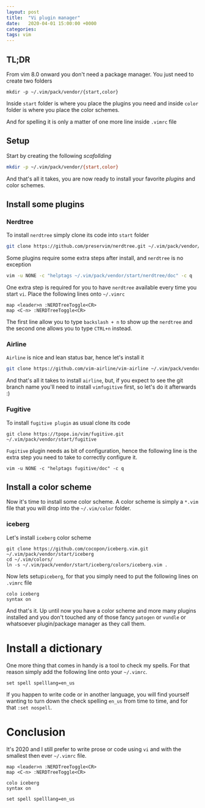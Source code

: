 ```yaml
---
layout: post
title:  "Vi plugin manager"
date:   2020-04-01 15:00:00 +0000
categories:
tags: vim
---
```

## TL;DR

From vim 8.0 onward you don't need a package manager. You just need to create two folders

`mkdir -p ~/.vim/pack/vendor/{start,color}`

Inside `start` folder is where you place the plugins you need and inside `color` folder is where you place the color schemes. 

And for spelling it is only a matter of one more line inside `.vimrc` file

## Setup

Start by creating the following _scafollding_

```sh
mkdir -p ~/.vim/pack/vendor/{start,color}
```

And that's all it takes, you are now ready to install your favorite _plugins_ and color schemes.

## Install some plugins

### Nerdtree

To install `nerdtree` simply clone its code into `start` folder

```sh
git clone https://github.com/preservim/nerdtree.git ~/.vim/pack/vendor/start/nerdtree
```

Some plugins require some extra steps after install, and `nerdtree` is no exception

```sh
vim -u NONE -c "helptags ~/.vim/pack/vendor/start/nerdtree/doc" -c q
```

One extra step is required for you to have `nerdtree` available every time you start `vi`. Place the following lines onto `~/.vimrc`

```
map <leader>n :NERDTreeToggle<CR>
map <C-n> :NERDTreeToggle<CR>
```

The first line allow you to type `backslash + n` to show up the `nerdtree` and the second one allows you to type `CTRL+n` instead. 

### Airline

`Airline` is nice and lean status bar, hence let's install it

```sh
git clone https://github.com/vim-airline/vim-airline ~/.vim/pack/vendor/start/airline
```

And that's all it takes to install `airline`, but, if you expect to see the git branch name you'll need to install `vimfugitive` first, so let's do it afterwards :)

### Fugitive

To install `fugitive plugin` as usual clone its code

```
git clone https://tpope.io/vim/fugitive.git ~/.vim/pack/vendor/start/fugitive
```

`Fugitive` plugin needs as bit of configuration, hence the following line is the extra step you need to take to correctly configure it.

```
vim -u NONE -c "helptags fugitive/doc" -c q
```

## Install a color scheme

Now it's time to install some color scheme. A color scheme is simply a `*.vim` file that you will drop into the `~/.vim/color` folder.

### iceberg

Let's install `iceberg` color scheme

```
git clone https://github.com/cocopon/iceberg.vim.git ~/.vim/pack/vendor/start/iceberg
cd ~/.vim/colors/
ln -s ~/.vim/pack/vendor/start/iceberg/colors/iceberg.vim .
```

Now lets setup`iceberg`, for that you simply need to put the following lines on `.vimrc` file

```~/.vimrc
colo iceberg
syntax on
```

And that's it. Up until now you have a color scheme and more many plugins installed and you don't touched any of those fancy `patogen` or `vundle` or whatsoever plugin/package manager as they call them.

# Install a dictionary

One more thing that comes in handy is a tool to check my spells. For that reason simply add the following line onto your `~/.vimrc`.

```~.vimrc
set spell spelllang=en_us
```

If you happen to write code or in another language, you will find yourself wanting to turn down the check spelling `en_us` from time to time, and for that `:set nospell`.

# Conclusion

It's 2020 and I still prefer to write prose or code using `vi` and with the smallest then ever `~/.vimrc` file.

```~.vimrc
map <leader>n :NERDTreeToggle<CR>
map <C-n> :NERDTreeToggle<CR>

colo iceberg
syntax on

set spell spelllang=en_us
```
